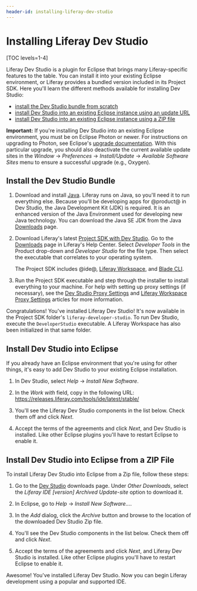 ```yaml
---
header-id: installing-liferay-dev-studio
---
```


# Installing Liferay Dev Studio

[TOC levels=1-4]

Liferay Dev Studio is a plugin for Eclipse that brings many Liferay-specific
features to the table. You can install it into your existing Eclipse
environment, or Liferay provides a bundled version included in its Project SDK.
Here you'll learn the different methods available for installing Dev Studio:

- [install the Dev Studio bundle from scratch](#install-the-dev-studio-bundle)
- [install Dev Studio into an existing Eclipse instance using an update URL](#install-dev-studio-into-eclipse)
- [install Dev Studio into an existing Eclipse instance using a ZIP file](#install-dev-studio-into-eclipse-from-a-zip-file)

**Important:** If you're installing Dev Studio into an existing Eclipse
environment, you must be on Eclipse Photon or newer. For instructions on
upgrading to Photon, see Eclipse's
[upgrade documentation](https://wiki.eclipse.org/FAQ_How_do_I_upgrade_Eclipse_IDE%3F#Upgrading_existing_Eclipse_IDE_and_Installed_Features_to_newer_release).
With this particular upgrade, you should also deactivate the current available
update sites in the *Window* &rarr; *Preferences* &rarr; *Install/Update* &rarr;
*Available Software Sites* menu to ensure a successful upgrade (e.g., Oxygen).

## Install the Dev Studio Bundle

1.  Download and install [Java](http://java.oracle.com). Liferay runs on Java,
    so you'll need it to run everything else. Because you'll be developing apps
    for @product@ in Dev Studio, the Java Development Kit (JDK) is required. It
    is an enhanced version of the Java Environment used for developing new Java
    technology. You can download the Java SE JDK from the Java
    [Downloads](http://www.oracle.com/technetwork/java/javase/downloads/index.html)
    page. 

2.  Download Liferay's latest
    [Project SDK with Dev Studio](https://sourceforge.net/projects/lportal/files/Liferay%20IDE/).
    Go to the [Downloads](https://customer.liferay.com/group/customer/downloads)
    page in Liferay's Help Center. Select *Developer Tools* in the Product
    drop-down and *Developer Studio* for the file type. Then select the
    executable that correlates to your operating system.

    The Project SDK
    includes @ide@,
    [Liferay Workspace](/docs/7-2/reference/-/knowledge_base/r/liferay-workspace),
    and [Blade CLI](/docs/7-2/reference/-/knowledge_base/r/blade-cli).

3.  Run the Project SDK executable and step through the installer to install
    everything to your machine. For help with setting up proxy settings (if
    necessary), see the
    [Dev Studio Proxy Settings](/docs/7-2/reference/-/knowledge_base/r/setting-proxy-requirements-for-dev-studio)
    and
    [Liferay Workspace Proxy Settings](/docs/7-2/reference/-/knowledge_base/r/setting-proxy-requirements-for-liferay-workspace)
    articles for more information.

Congratulations! You've installed Liferay Dev Studio! It's now available in the
Project SDK folder's `liferay-developer-studio`. To run Dev Studio, execute the
`DeveloperStudio` executable. A Liferay Workspace has also been initialized in
that same folder.

## Install Dev Studio into Eclipse

If you already have an Eclipse environment that you're using for other
things, it's easy to add Dev Studio to your existing Eclipse installation. 

1.  In Dev Studio, select *Help* &rarr; *Install New Software*. 

2.  In the *Work with* field, copy in the following URL:
    https://releases.liferay.com/tools/ide/latest/stable/

3.  You'll see the Liferay Dev Studio components in the list below. Check them
    off and click *Next*. 

4.  Accept the terms of the agreements and click *Next*, and Dev Studio is
    installed. Like other Eclipse plugins you'll have to restart Eclipse to
    enable it. 

## Install Dev Studio into Eclipse from a ZIP File

To install Liferay Dev Studio into Eclipse from a Zip file, follow these steps: 

1.  Go to the
    [Dev Studio](https://community.liferay.com/en_GB/project/-/asset_publisher/TyF2HQPLV1b5/content/ide-installation-instructions)
    downloads page. Under *Other Downloads*, select the *Liferay IDE [version]
    Archived Update-site* option to download it.

2.  In Eclipse, go to *Help* &rarr; *Install New Software...*. 

3.  In the *Add* dialog, click the *Archive* button and browse to the location
    of the downloaded Dev Studio Zip file.

4.  You'll see the Dev Studio components in the list below. Check them off and
    click *Next*. 

5.  Accept the terms of the agreements and click *Next*, and Liferay Dev Studio
    is installed. Like other Eclipse plugins you'll have to restart Eclipse to
    enable it.

Awesome! You've installed Liferay Dev Studio. Now you can begin Liferay
development using a popular and supported IDE.
